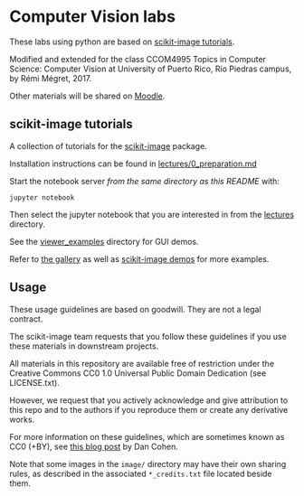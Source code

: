 Computer Vision labs
====================

These labs using python are based on [scikit-image tutorials](https://github.com/scikit-image/skimage-tutorials). 

Modified and extended for the class CCOM4995 Topics in Computer Science: Computer Vision at University of Puerto Rico, Río Piedras campus, by 
Rémi Mégret, 2017.

Other materials will be shared on [Moodle](https://online.uprrp.edu/course/view.php?id=12328).


scikit-image tutorials
----------------------

A collection of tutorials for the [scikit-image](http://skimage.org) package.

Installation instructions can be found in
[lectures/0_preparation.md](lectures/0_preparation.md)

Start the notebook server *from the same directory as this README* with:

    jupyter notebook

Then select the jupyter notebook that you are interested in from the [lectures](lectures/) directory.

See the [viewer_examples](viewer_examples) directory for GUI demos.

Refer to [the gallery](http://scikit-image.org/docs/dev/auto_examples/) as
well as [scikit-image demos](https://github.com/scikit-image/skimage-demos)
for more examples.

Usage
-----

These usage guidelines are based on goodwill. They are not a legal contract.

The scikit-image team requests that you follow these guidelines if you use
these materials in downstream projects.

All materials in this repository are available free of restriction
under the Creative Commons CC0 1.0 Universal Public Domain Dedication
(see LICENSE.txt). 

However, we request that you actively acknowledge and give
attribution to this repo and to the authors if you reproduce them or create any
derivative works.

For more information on these guidelines, which are sometimes known as
CC0 (+BY), see [this blog post](http://www.dancohen.org/2013/11/26/cc0-by/) by
Dan Cohen.

Note that some images in the ``image/`` directory may have their own 
sharing rules, as described in the associated ``*_credits.txt`` file
located beside them.
